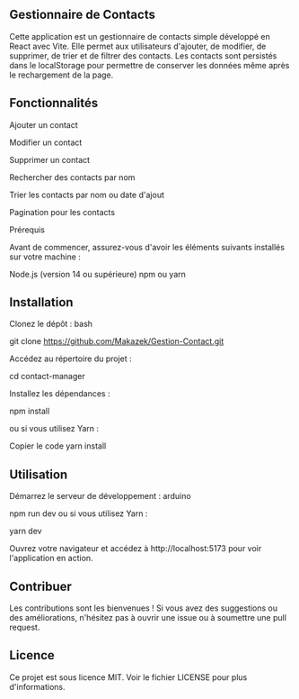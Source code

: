 ## Gestionnaire de Contacts
Cette application est un gestionnaire de contacts simple développé en React avec Vite. Elle permet aux utilisateurs d'ajouter, de modifier, de supprimer, de trier et de filtrer des contacts. Les contacts sont persistés dans le localStorage pour permettre de conserver les données même après le rechargement de la page.

## Fonctionnalités
Ajouter un contact

Modifier un contact

Supprimer un contact

Rechercher des contacts par nom

Trier les contacts par nom ou date d'ajout

Pagination pour les contacts

Prérequis

Avant de commencer, assurez-vous d'avoir les éléments suivants installés sur votre machine :

Node.js (version 14 ou supérieure)
npm ou yarn

## Installation
Clonez le dépôt :
bash

git clone https://github.com/Makazek/Gestion-Contact.git

Accédez au répertoire du projet : 

cd contact-manager

Installez les dépendances :

npm install

ou si vous utilisez Yarn :

Copier le code
yarn install

## Utilisation
Démarrez le serveur de développement :
arduino

npm run dev
ou si vous utilisez Yarn :

yarn dev

Ouvrez votre navigateur et accédez à http://localhost:5173 pour voir l'application en action.

## Contribuer
Les contributions sont les bienvenues ! Si vous avez des suggestions ou des améliorations, n'hésitez pas à ouvrir une issue ou à soumettre une pull request.

## Licence
Ce projet est sous licence MIT. Voir le fichier LICENSE pour plus d'informations.
